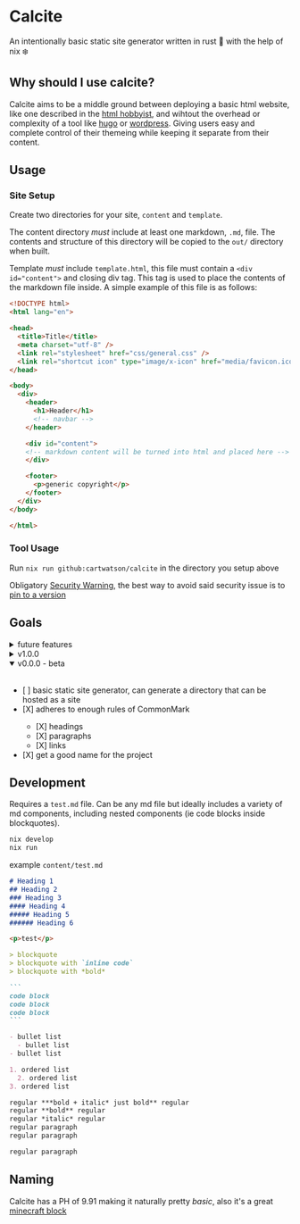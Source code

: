 # Calcite

An intentionally basic static site generator written in rust 🦀 with the help of nix ❄️  

## Why should I use calcite?

Calcite aims to be a middle ground between deploying a basic html website, like one described in the [html hobbyist](https://www.htmlhobbyist.com/), and wihtout the overhead or complexity of a tool like [hugo](https://gohugo.io/) or [wordpress](https://wordpress.com/). Giving users easy and complete control of their themeing while keeping it separate from their content.

## Usage

### Site Setup

Create two directories for your site, `content` and `template`.

The content directory _must_ include at least one markdown, `.md`, file. The contents and structure of this directory will be copied to the `out/` directory when built.

Template _must_ include `template.html`, this file must contain a `<div id="content">` and closing div tag. This tag is used to place the contents of the markdown file inside. A simple example of this file is as follows:

```html
<!DOCTYPE html>
<html lang="en">

<head>
  <title>Title</title>
  <meta charset="utf-8" />
  <link rel="stylesheet" href="css/general.css" />
  <link rel="shortcut icon" type="image/x-icon" href="media/favicon.ico">
</head>

<body>
  <div>
    <header>
      <h1>Header</h1>
      <!-- navbar -->
    </header>

    <div id="content">
    <!-- markdown content will be turned into html and placed here -->
    </div>

    <footer>
      <p>generic copyright</p>
    </footer>
  </div>
</body>

</html>
```

### Tool Usage

<!-- TODO: put version number at end of command when available, ie `nix run github:cartwatson/calcite/v1.0.0` -->
Run `nix run github:cartwatson/calcite` in the directory you setup above

Obligatory [Security Warning](https://determinate.systems/posts/nix-run/#security-warning), the best way to avoid said security issue is to [pin to a version](https://determinate.systems/posts/nix-run/#using-git-revisions-as-a-versioning-mechanism)

## Goals

<details>
<summary>future features</summary>
<br>
<ul>
  <li>[ ] way to pull a theme from github, ie <code>nix run --theme=github:cartwatson/calcite-theme-gruvbox/v1.0.0</code>; aim is to make deployment even more simple</li>
  <li>[ ] syntax highlighting in codeblocks</li>
  <li>[ ] easy copy from codeblocks</li>
  <li>[ ] inline html pass through</li>
  <li>[ ] standalone html pass through</li>
  <li>[ ] github action template for easy pages deployment</li>
  <li>[ ] subheading for title, likely h2 with id</li>
  <li>[ ] more markdown</li>
  <ul>
    <li>[ ] unordered lists</li>
    <li>[ ] ordered lists</li>
  </ul>
</ul>
</details>

<details>
<summary>v1.0.0</summary>
<br>
<ul>
  <li>[X] available on nixpkgs - counting the ability to <code>nix run github:cartwatson/calcite</code> as enough...</li>
  <li>[ ] clean up code architecture, no more hacks</li>
  <li>[ ] if unsuccessful at anypoint, remove any artifacts created</li>
  <li>[ ] more rules of CommonMark</li>
    <ul>
      <li>[ ] bold</li>
      <li>[ ] italic</li>
      <li>[ ] inline code</li>
      <li>[ ] code blocks</li>
      <li>[ ] blockquote</li>
      <li>[ ] images</li>
      <li>[ ] horizontal lines</li>
    </ul>
  <li>[X] basic documentation on usage and themeing</li>
</ul>
</details>

<details open>
  <summary>v0.0.0 - beta</summary>
  <br>
  <ul>
    <li>[ ] basic static site generator, can generate a directory that can be hosted as a site</li>
    <li>[X] adheres to enough rules of CommonMark</li>
    <ul>
      <li>[X] headings</li>
      <li>[X] paragraphs</li>
      <li>[X] links</li>
    </ul>
    <li>[X] get a good name for the project</li>
  </ul>
</details>

## Development

Requires a `test.md` file. Can be any md file but ideally includes a variety of md components, including nested components (ie code blocks inside blockquotes).

```bash
nix develop
nix run
```

example `content/test.md`

````markdown
# Heading 1
## Heading 2
### Heading 3
#### Heading 4
##### Heading 5
###### Heading 6

<p>test</p>

> blockquote
> blockquote with `inline code`
> blockquote with *bold*

```
code block
code block
code block
```

- bullet list
  - bullet list
- bullet list

1. ordered list
  2. ordered list
3. ordered list

regular ***bold + italic* just bold** regular
regular **bold** regular
regular *italic* regular
regular paragraph
regular paragraph

regular paragraph

````

## Naming

Calcite has a PH of 9.91 making it naturally pretty _basic_, also it's a great [minecraft block](https://minecraft.wiki/w/Calcite)
